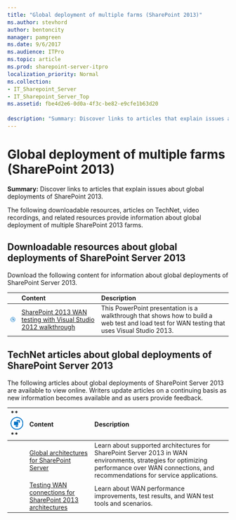 ```yaml
---
title: "Global deployment of multiple farms (SharePoint 2013)"
ms.author: stevhord
author: bentoncity
manager: pamgreen
ms.date: 9/6/2017
ms.audience: ITPro
ms.topic: article
ms.prod: sharepoint-server-itpro
localization_priority: Normal
ms.collection:
- IT_Sharepoint_Server
- IT_Sharepoint_Server_Top
ms.assetid: fbe4d2e6-0d0a-4f3c-be82-e9cfe1b63d20

description: "Summary: Discover links to articles that explain issues about global deployments of SharePoint 2013."
---
```


# Global deployment of multiple farms (SharePoint 2013)

 **Summary:** Discover links to articles that explain issues about global deployments of SharePoint 2013. 
  
The following downloadable resources, articles on TechNet, video recordings, and related resources provide information about global deployment of multiple SharePoint 2013 farms.
  
## Downloadable resources about global deployments of SharePoint Server 2013

Download the following content for information about global deployments of SharePoint Server 2013.
  
||**Content**|**Description**|
|:-----|:-----|:-----|
|![Tutorial - student and teacher](../media/mod_icon_tutorial_M.png)|[SharePoint 2013 WAN testing with Visual Studio 2012 walkthrough](https://go.microsoft.com/fwlink/p/?LinkId=280285) <br/> |This PowerPoint presentation is a walkthrough that shows how to build a web test and load test for WAN testing that uses Visual Studio 2013.  <br/> |
   
## TechNet articles about global deployments of SharePoint Server 2013

The following articles about global deployments of SharePoint Server 2013 are available to view online. Writers update articles on a continuing basis as new information becomes available and as users provide feedback.
  
|**        ![Building blocks](../media/mod_icon_buildingblock_M.png)                 **|**Content**|**Description**|
|:-----|:-----|:-----|
||[Global architectures for SharePoint Server](http://technet.microsoft.com/library/23622f74-cc2c-4121-b22d-93e41af88b94%28Office.14%29.aspx) <br/> |Learn about supported architectures for SharePoint Server 2013 in WAN environments, strategies for optimizing performance over WAN connections, and recommendations for service applications.  <br/> |
||[Testing WAN connections for SharePoint 2013 architectures](http://technet.microsoft.com/library/4195f7af-7573-4458-9413-d454446cd862%28Office.14%29.aspx) <br/> |Learn about WAN performance improvements, test results, and WAN test tools and scenarios.  <br/> |
   

